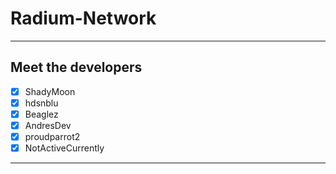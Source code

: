 # Radium-Network
***
## Meet the developers
- [x] ShadyMoon
- [x] hdsnblu
- [x] Beaglez
- [x] AndresDev
- [x] proudparrot2
- [x] NotActiveCurrently
***
